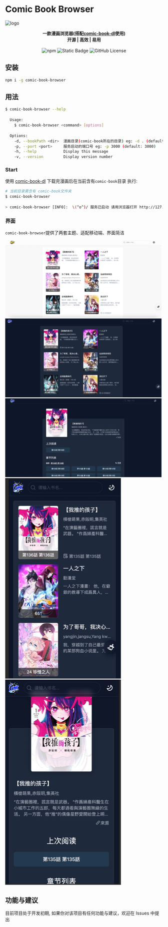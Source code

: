 # Comic Book Browser

![logo](https://socialify.git.ci/gxr404/comic-book-browser/image?font=Source%20Code%20Pro&logo=https%3A%2F%2Fgithub.com%2Fgxr404%2Fcomic-book-browser%2Fraw%2Fmain%2Fdocs%2Flogo.png&name=1&pattern=Circuit%20Board&theme=Dark)

<!-- markdownlint-disable MD033 -->

<p align="center">
  <b>一款漫画浏览器(搭配<a href="https://github.com/gxr404/comic-book-dl">comic-book-dl</a>使用)</b><br/>
  <b>开源 | 高效 | 易用</b><br/><br/>
  <img src="https://img.shields.io/npm/v/comic-book-browser" alt="npm">
  <img src="https://img.shields.io/badge/PR-welcome-blue" alt="Static Badge">
  <img src="https://img.shields.io/github/license/gxr404/comic-book-browser" alt="GitHub License">
  <br>
</p>

## 安装

```bash
npm i -g comic-book-browser
```

## 用法

```bash
$ comic-book-browser --help

  Usage:
    $ comic-book-browser <command> [options]

  Options:
    -d, --bookPath <dir>  漫画目录(comic-book所在的目录) eg: -d . (default: .)
    -p, --port <port>     服务启动的端口号 eg: -p 3000 (default: 3000)
    -h, --help            Display this message
    -v, --version         Display version number
```

### Start

使用 [comic-book-dl](https://github.com/gxr404/comic-book-dl) 下载完漫画后在当前含有`comic-book`目录
执行:

```bash
# 当前目录需含有 comic-book文件夹
$ comic-book-browser

> comic-book-browser [INFO]:  \(^o^)/ 服务已启动 请用浏览器打开 http://127.0.0.1:3000
```

### 界面

`comic-book-browser`提供了两套主题、适配移动端、界面简洁

<img width="500" src="./docs/view-1.png" alt="view-1">
<img width="500" src="./docs/view-2.png" alt="view-2">
<img width="500" src="./docs/view-3.png" alt="view-3">
<img width="370" src="./docs/view-4.png" alt="view-4">
<img width="370" src="./docs/view-5.png" alt="view-5">

## 功能与建议

目前项目处于开发初期, 如果你对该项目有任何功能与建议，欢迎在 Issues 中提出
